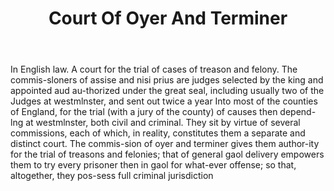 ---
title: Court Of Oyer And Terminer
letter: C
permalink: "/definitions/bld-court-of-oyer-and-terminer.html"
body: In English law. A court for the trial of cases of treason and felony. The commis-sloners
  of assise and nisi prius are judges selected by the king and appointed aud au-thorized
  under the great seal, including usually two of the Judges at westmlnster, and sent
  out twice a year Into most of the counties of England, for the trial (with a jury
  of the county) of causes then depend-lng at westmlnster, both civil and criminal.
  They sit by virtue of several commissions, each of which, in reality, constitutes
  them a separate and distinct court. The commis-sion of oyer and terminer gives them
  author-ity for the trial of treasons and felonies; that of general gaol delivery
  empowers them to try every prisoner then in gaol for what-ever offense; so that,
  altogether, they pos-sess full criminal jurisdiction
published_at: '2018-07-07'
source: Black's Law Dictionary 2nd Ed (1910)
layout: post
---